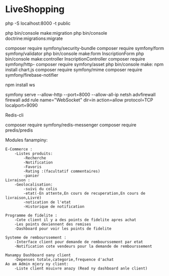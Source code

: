 # LiveShopping
php -S localhost:8000 -t public


php bin/console make:migration
php bin/console doctrine:migrations:migrate

composer require symfony/security-bundle
composer require symfony/form symfony/validator
php bin/console make:form InscriptionForm 
php bin/console make:controller InscriptionController 
composer require symfony/http-
composer require symfony/asset
php bin/console make:
npm install chart.js
composer require symfony/mime
composer require symfony/firebase-notifier


npm install ws

symfony serve --allow-http --port=8000 --allow-all-ip
netsh advfirewall firewall add rule name="WebSocket" dir=in action=allow protocol=TCP localport=9090



Redis-cli 

composer require symfony/redis-messenger
composer require predis/predis

Modules fanampiny:

    E-Commerce :
        -Listes produits:
            -Recherche
            -Notification
            -Favoris
            -Rating :(facultatif commentaires)
            -panier
    Livraison : 
        -Geolocalisation:
            -suivi du colis
            -etat(-En attente,En cours de recuperation,En cours de livraison,Livré)
            -notication de l'etat
            -Historique de notification

    Programme de fidelite :
        -Cote client il y a des points de fidelite apres achat
        -Les points deviennent des remises
        -Dashboard pour voir les points de fidelite

    Systeme de rembourssement : 
        -Interface client pour demande de rembourssement par etat 
        -Notification cote vendeurs pour la demande de rembourssement

    Manampy Dashboard oany client
        -Depenses totale,categorie,frequence d'achat
    Ao am Admin mjery ny client:
        -Liste client msuivre anazy (Read ny dashboard anle client)